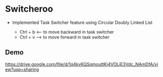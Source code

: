 # Switcheroo

* Implemented Task Switcher feature using Circular Doubly Linked List

  * Ctrl + b <-- to move backward in task switcher
  * Ctrl + v --> to move forward in task switcher

## Demo

https://drive.google.com/file/d/1q4kv6QSqmouttKj4VOLiE3Vdc_NAmDfA/view?usp=sharing
